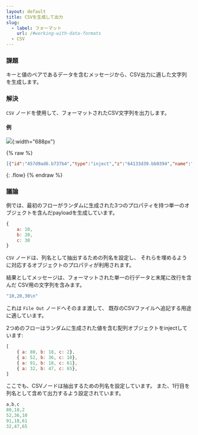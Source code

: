 ```yaml
---
layout: default
title: CSVを生成して出力
slug:
  - label: フォーマット
    url: /#working-with-data-formats
  - CSV
---
```


### 課題

キーと値のペアであるデータを含むメッセージから、CSV出力に適した文字列を生成します。

### 解決

<code class="node">CSV</code> ノードを使用して、フォーマットされたCSV文字列を出力します。

#### 例

![](/images/basic/generate-csv.png){:width="688px"}

{% raw %}
~~~json
[{"id":"457d9ad6.b737b4","type":"inject","z":"64133d39.bb0394","name":"single","topic":"","payload":"","payloadType":"date","repeat":"","crontab":"","once":false,"onceDelay":0.1,"x":90,"y":640,"wires":[["1e05fafd.887b05"]]},{"id":"1e05fafd.887b05","type":"change","z":"64133d39.bb0394","name":"Generate single payload","rules":[{"t":"set","p":"payload","pt":"msg","to":"{ \"a\":$floor(100*$random()),\"b\":$floor(100*$random()),\"c\":$floor(100*$random())}","tot":"jsonata"}],"action":"","property":"","from":"","to":"","reg":false,"x":270,"y":640,"wires":[["e9546682.b39898"]]},{"id":"e9546682.b39898","type":"csv","z":"64133d39.bb0394","name":"","sep":",","hdrin":"","hdrout":false,"multi":"one","ret":"\\n","temp":"a,b,c","skip":"0","x":450,"y":640,"wires":[["f83ad3b0.78d32"]]},{"id":"f83ad3b0.78d32","type":"debug","z":"64133d39.bb0394","name":"","active":true,"tosidebar":true,"console":false,"tostatus":false,"complete":"false","x":590,"y":640,"wires":[]},{"id":"ae242f2c.d1c8a","type":"inject","z":"64133d39.bb0394","name":"array","topic":"","payload":"","payloadType":"date","repeat":"","crontab":"","once":false,"onceDelay":0.1,"x":90,"y":700,"wires":[["7535f521.4a88bc"]]},{"id":"7535f521.4a88bc","type":"change","z":"64133d39.bb0394","name":"Generate array payload","rules":[{"t":"set","p":"payload","pt":"msg","to":"[\t    { \"a\":$floor(100*$random()),\"b\":$floor(100*$random()),\"c\":$floor(100*$random())},\t    { \"a\":$floor(100*$random()),\"b\":$floor(100*$random()),\"c\":$floor(100*$random())},\t    { \"a\":$floor(100*$random()),\"b\":$floor(100*$random()),\"c\":$floor(100*$random())},\t    { \"a\":$floor(100*$random()),\"b\":$floor(100*$random()),\"c\":$floor(100*$random())}\t]","tot":"jsonata"}],"action":"","property":"","from":"","to":"","reg":false,"x":270,"y":700,"wires":[["f4e0465f.ef0338"]]},{"id":"f4e0465f.ef0338","type":"csv","z":"64133d39.bb0394","name":"","sep":",","hdrin":"","hdrout":true,"multi":"one","ret":"\\n","temp":"a,b,c","skip":"0","x":450,"y":700,"wires":[["6eb67fdf.58626"]]},{"id":"6eb67fdf.58626","type":"debug","z":"64133d39.bb0394","name":"","active":true,"tosidebar":true,"console":false,"tostatus":false,"complete":"false","x":590,"y":700,"wires":[]}]
~~~
{: .flow}
{% endraw %}

### 議論

例では、最初のフローがランダムに生成された3つのプロパティを持つ単一のオブジェクトを含んだpayloadを生成しています。

```javascript
{
    a: 10,
    b: 20,
    c: 30
}
```

<code class="node">CSV</code> ノードは、列名として抽出するための列名を設定し、
それらを埋めるように対応するオブジェクトのプロパティが利用されます。

結果としてメッセージは、フォーマットされた単一の行データと末尾に改行を含んだ
CSV用の文字列を含みます。

```javascript
"10,20,30\n"
```

これは <code class="node">File Out</code> ノードへそのまま渡して、
既存のCSVファイルへ追記する用途に適しています。

2つめのフローはランダムに生成された値を含む配列オブジェクトをinjectしています:

```javascript
[
    { a: 80, b: 18, c: 2},
    { a: 52, b: 36, c: 10},
    { a: 91, b: 18, c: 61},
    { a: 32, b: 47, c: 65},
]
```

ここでも、CSVノードは抽出するための列名を設定しています。
また、1行目を列名として含めて出力するよう設定されています。

```javascript
a,b,c
80,18,2
52,36,10
91,18,61
32,47,65
```

